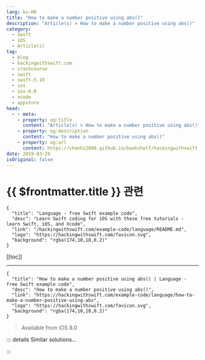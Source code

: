```yaml
---
lang: ko-KR
title: "How to make a number positive using abs()"
description: "Article(s) > How to make a number positive using abs()"
category:
  - Swift
  - iOS
  - Article(s)
tag: 
  - blog
  - hackingwithswift.com
  - crashcourse
  - swift
  - swift-5.10
  - ios
  - ios-8.0
  - xcode
  - appstore
head:
  - - meta:
    - property: og:title
      content: "Article(s) > How to make a number positive using abs()"
    - property: og:description
      content: "How to make a number positive using abs()"
    - property: og:url
      content: https://chanhi2000.github.io/bookshelf/hackingwithswift.com/example-code/language/how-to-make-a-number-positive-using-abs.html
date: 2019-03-28
isOriginal: false
---
```


# {{ $frontmatter.title }} 관련

```component VPCard
{
  "title": "Language - free Swift example code",
  "desc": "Learn Swift coding for iOS with these free tutorials - learn Swift, iOS, and Xcode",
  "link": "/hackingwithswift.com/example-code/language/README.md",
  "logo": "https://hackingwithswift.com/favicon.svg",
  "background": "rgba(174,10,10,0.2)"
}
```

[[toc]]

---

```component VPCard
{
  "title": "How to make a number positive using abs() | Language - free Swift example code",
  "desc": "How to make a number positive using abs()",
  "link": "https://hackingwithswift.com/example-code/language/how-to-make-a-number-positive-using-abs",
  "logo": "https://hackingwithswift.com/favicon.svg",
  "background": "rgba(174,10,10,0.2)"
}
```

> Available from iOS 8.0

<!-- TODO: 작성 -->

<!-- 
The `abs()` function returns the absolute value of a number, which is a way of describing how far away from zero it is without thinking about whether it’s positive or negative. It’s most commonly used if you have a number that you need to be positive, because whether you pass 30 or -30 to `abs()` you get back 30.

In code it’s just this:

```swift
let number = -15
let absolute = abs(number)
```

That will set `absolute` to 15.

-->

::: details Similar solutions…

<!--
/example-code/uikit/how-to-limit-the-number-of-characters-in-a-uitextfield-or-uitextview">How to limit the number of characters in a UITextField or UITextView 
/example-code/games/how-to-generate-a-random-number-with-gkrandomsource">How to generate a random number with GKRandomSource 
/example-code/language/how-to-generate-a-random-number">How to generate a random number 
/example-code/uikit/how-to-add-a-number-over-your-app-icon-using-applicationiconbadgenumber">How to add a number over your app icon using applicationIconBadgeNumber 
/quick-start/swiftui/how-to-limit-the-number-of-items-in-a-fetch-request">How to limit the number of items in a fetch request</a>
-->

:::


